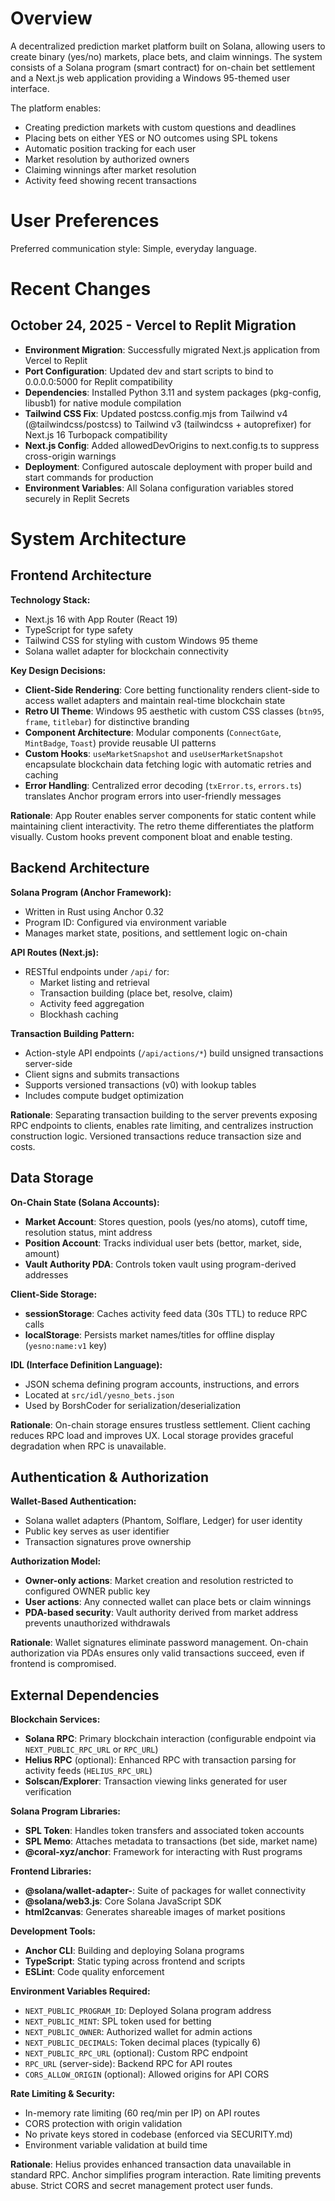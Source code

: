 # Overview

A decentralized prediction market platform built on Solana, allowing users to create binary (yes/no) markets, place bets, and claim winnings. The system consists of a Solana program (smart contract) for on-chain bet settlement and a Next.js web application providing a Windows 95-themed user interface.

The platform enables:
- Creating prediction markets with custom questions and deadlines
- Placing bets on either YES or NO outcomes using SPL tokens
- Automatic position tracking for each user
- Market resolution by authorized owners
- Claiming winnings after market resolution
- Activity feed showing recent transactions

# User Preferences

Preferred communication style: Simple, everyday language.

# Recent Changes

## October 24, 2025 - Vercel to Replit Migration
- **Environment Migration**: Successfully migrated Next.js application from Vercel to Replit
- **Port Configuration**: Updated dev and start scripts to bind to 0.0.0.0:5000 for Replit compatibility
- **Dependencies**: Installed Python 3.11 and system packages (pkg-config, libusb1) for native module compilation
- **Tailwind CSS Fix**: Updated postcss.config.mjs from Tailwind v4 (@tailwindcss/postcss) to Tailwind v3 (tailwindcss + autoprefixer) for Next.js 16 Turbopack compatibility
- **Next.js Config**: Added allowedDevOrigins to next.config.ts to suppress cross-origin warnings
- **Deployment**: Configured autoscale deployment with proper build and start commands for production
- **Environment Variables**: All Solana configuration variables stored securely in Replit Secrets

# System Architecture

## Frontend Architecture

**Technology Stack:**
- Next.js 16 with App Router (React 19)
- TypeScript for type safety
- Tailwind CSS for styling with custom Windows 95 theme
- Solana wallet adapter for blockchain connectivity

**Key Design Decisions:**
- **Client-Side Rendering**: Core betting functionality renders client-side to access wallet adapters and maintain real-time blockchain state
- **Retro UI Theme**: Windows 95 aesthetic with custom CSS classes (`btn95`, `frame`, `titlebar`) for distinctive branding
- **Component Architecture**: Modular components (`ConnectGate`, `MintBadge`, `Toast`) provide reusable UI patterns
- **Custom Hooks**: `useMarketSnapshot` and `useUserMarketSnapshot` encapsulate blockchain data fetching logic with automatic retries and caching
- **Error Handling**: Centralized error decoding (`txError.ts`, `errors.ts`) translates Anchor program errors into user-friendly messages

**Rationale**: App Router enables server components for static content while maintaining client interactivity. The retro theme differentiates the platform visually. Custom hooks prevent component bloat and enable testing.

## Backend Architecture

**Solana Program (Anchor Framework):**
- Written in Rust using Anchor 0.32
- Program ID: Configured via environment variable
- Manages market state, positions, and settlement logic on-chain

**API Routes (Next.js):**
- RESTful endpoints under `/api/` for:
  - Market listing and retrieval
  - Transaction building (place bet, resolve, claim)
  - Activity feed aggregation
  - Blockhash caching

**Transaction Building Pattern:**
- Action-style API endpoints (`/api/actions/*`) build unsigned transactions server-side
- Client signs and submits transactions
- Supports versioned transactions (v0) with lookup tables
- Includes compute budget optimization

**Rationale**: Separating transaction building to the server prevents exposing RPC endpoints to clients, enables rate limiting, and centralizes instruction construction logic. Versioned transactions reduce transaction size and costs.

## Data Storage

**On-Chain State (Solana Accounts):**
- **Market Account**: Stores question, pools (yes/no atoms), cutoff time, resolution status, mint address
- **Position Account**: Tracks individual user bets (bettor, market, side, amount)
- **Vault Authority PDA**: Controls token vault using program-derived addresses

**Client-Side Storage:**
- **sessionStorage**: Caches activity feed data (30s TTL) to reduce RPC calls
- **localStorage**: Persists market names/titles for offline display (`yesno:name:v1` key)

**IDL (Interface Definition Language):**
- JSON schema defining program accounts, instructions, and errors
- Located at `src/idl/yesno_bets.json`
- Used by BorshCoder for serialization/deserialization

**Rationale**: On-chain storage ensures trustless settlement. Client caching reduces RPC load and improves UX. Local storage provides graceful degradation when RPC is unavailable.

## Authentication & Authorization

**Wallet-Based Authentication:**
- Solana wallet adapters (Phantom, Solflare, Ledger) for user identity
- Public key serves as user identifier
- Transaction signatures prove ownership

**Authorization Model:**
- **Owner-only actions**: Market creation and resolution restricted to configured OWNER public key
- **User actions**: Any connected wallet can place bets or claim winnings
- **PDA-based security**: Vault authority derived from market address prevents unauthorized withdrawals

**Rationale**: Wallet signatures eliminate password management. On-chain authorization via PDAs ensures only valid transactions succeed, even if frontend is compromised.

## External Dependencies

**Blockchain Services:**
- **Solana RPC**: Primary blockchain interaction (configurable endpoint via `NEXT_PUBLIC_RPC_URL` or `RPC_URL`)
- **Helius RPC** (optional): Enhanced RPC with transaction parsing for activity feeds (`HELIUS_RPC_URL`)
- **Solscan/Explorer**: Transaction viewing links generated for user verification

**Solana Program Libraries:**
- **SPL Token**: Handles token transfers and associated token accounts
- **SPL Memo**: Attaches metadata to transactions (bet side, market name)
- **@coral-xyz/anchor**: Framework for interacting with Rust programs

**Frontend Libraries:**
- **@solana/wallet-adapter-**: Suite of packages for wallet connectivity
- **@solana/web3.js**: Core Solana JavaScript SDK
- **html2canvas**: Generates shareable images of market positions

**Development Tools:**
- **Anchor CLI**: Building and deploying Solana programs
- **TypeScript**: Static typing across frontend and scripts
- **ESLint**: Code quality enforcement

**Environment Variables Required:**
- `NEXT_PUBLIC_PROGRAM_ID`: Deployed Solana program address
- `NEXT_PUBLIC_MINT`: SPL token used for betting
- `NEXT_PUBLIC_OWNER`: Authorized wallet for admin actions
- `NEXT_PUBLIC_DECIMALS`: Token decimal places (typically 6)
- `NEXT_PUBLIC_RPC_URL` (optional): Custom RPC endpoint
- `RPC_URL` (server-side): Backend RPC for API routes
- `CORS_ALLOW_ORIGIN` (optional): Allowed origins for API CORS

**Rate Limiting & Security:**
- In-memory rate limiting (60 req/min per IP) on API routes
- CORS protection with origin validation
- No private keys stored in codebase (enforced via SECURITY.md)
- Environment variable validation at build time

**Rationale**: Helius provides enhanced transaction data unavailable in standard RPC. Anchor simplifies program interaction. Rate limiting prevents abuse. Strict CORS and secret management protect user funds.